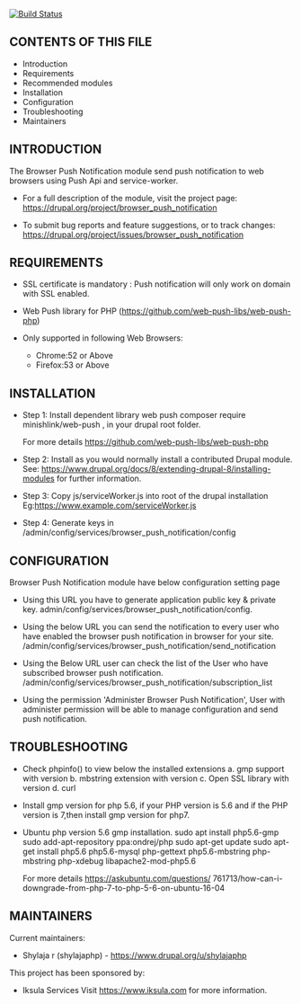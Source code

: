 [![Build Status](https://travis-ci.org/timmillwood/drupal_browser_push_notification.svg?branch=8.x-1.x)](https://travis-ci.org/timmillwood/drupal_browser_push_notification)

CONTENTS OF THIS FILE
---------------------
   
 * Introduction
 * Requirements
 * Recommended modules
 * Installation
 * Configuration
 * Troubleshooting
 * Maintainers

INTRODUCTION
------------

The Browser Push Notification module send push notification to web browsers
using Push Api and service-worker.

 * For a full description of the module, visit the project page:
   https://drupal.org/project/browser_push_notification

 * To submit bug reports and feature suggestions, or to track changes:
   https://drupal.org/project/issues/browser_push_notification

REQUIREMENTS
------------

  - SSL certificate is mandatory : Push notification will only work on domain 
    with SSL enabled.

  - Web Push library for PHP (https://github.com/web-push-libs/web-push-php)

  - Only supported in following Web Browsers:
    - Chrome:52 or Above
    - Firefox:53 or Above

INSTALLATION
------------

 * Step 1: Install dependent library web push 
   composer require minishlink/web-push , in your drupal root folder.
   
   For more details 
   https://github.com/web-push-libs/web-push-php

 * Step 2: Install as you would normally install a contributed Drupal module. 
   See: https://www.drupal.org/docs/8/extending-drupal-8/installing-modules
   for further information.

 * Step 3: Copy js/serviceWorker.js into root of the drupal installation
   Eg:https://www.example.com/serviceWorker.js

 * Step 4: Generate keys in /admin/config/services/browser_push_notification/config

CONFIGURATION
-------------
 Browser Push Notification module have below configuration setting page

 * Using this URL you have to generate application public key & private key.
   admin/config/services/browser_push_notification/config.

 * Using the below URL you can send the notification to every user
   who have enabled the browser push notification in browser for your site.
   /admin/config/services/browser_push_notification/send_notification

 * Using the Below URL user can check the list of the User who have subscribed
   browser push notification.
   /admin/config/services/browser_push_notification/subscription_list

 * Using the permission 'Administer Browser Push Notification',
   User with administer permission will be able to manage  configuration and 
   send push notification.  

 

TROUBLESHOOTING
---------------
 * Check phpinfo() to view below the installed extensions 
   a. gmp support with version
   b. mbstring extension with version
   c. Open SSL library with version
   d. curl

  * Install gmp version for php 5.6, if your PHP version is 5.6 and if the 
    PHP version is 7,then install gmp version for php7.

  * Ubuntu php version 5.6 gmp installation.
    sudo apt install php5.6-gmp
    sudo add-apt-repository ppa:ondrej/php
    sudo apt-get update
    sudo apt-get install  php5.6 php5.6-mysql php-gettext
    php5.6-mbstring php-mbstring  php-xdebug libapache2-mod-php5.6 

    For more details https://askubuntu.com/questions/
    761713/how-can-i-downgrade-from-php-7-to-php-5-6-on-ubuntu-16-04  

MAINTAINERS
-----------

Current maintainers:
 * Shylaja r (shylajaphp) - https://www.drupal.org/u/shylajaphp

This project has been sponsored by:
 * Iksula Services
   Visit https://www.iksula.com for more information.
